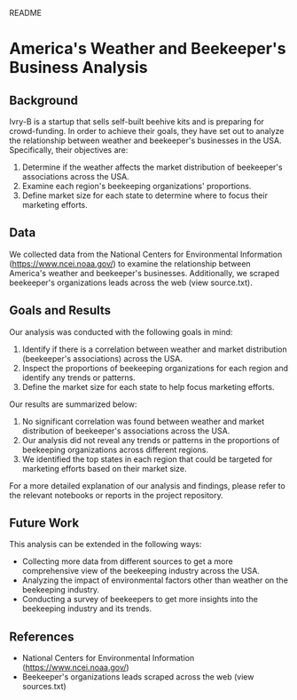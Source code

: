README
# America's Weather and Beekeeper's Business Analysis

## Background

Ivry-B is a startup that sells self-built beehive kits and is preparing for crowd-funding. In order to achieve their goals, they have set out to analyze the relationship between weather and beekeeper's businesses in the USA. Specifically, their objectives are:

1. Determine if the weather affects the market distribution of beekeeper's associations across the USA.
2. Examine each region's beekeeping organizations' proportions.
3. Define market size for each state to determine where to focus their marketing efforts.

## Data

We collected data from the National Centers for Environmental Information (https://www.ncei.noaa.gov/) to examine the relationship between America's weather and beekeeper's businesses. Additionally, we scraped beekeeper's organizations leads across the web (view source.txt).

## Goals and Results

Our analysis was conducted with the following goals in mind:

1. Identify if there is a correlation between weather and market distribution (beekeeper's associations) across the USA.
2. Inspect the proportions of beekeeping organizations for each region and identify any trends or patterns.
3. Define the market size for each state to help focus marketing efforts.

Our results are summarized below:

1. No significant correlation was found between weather and market distribution of beekeeper's associations across the USA.
2. Our analysis did not reveal any trends or patterns in the proportions of beekeeping organizations across different regions.
3. We identified the top states in each region that could be targeted for marketing efforts based on their market size.

For a more detailed explanation of our analysis and findings, please refer to the relevant notebooks or reports in the project repository.

## Future Work

This analysis can be extended in the following ways:

- Collecting more data from different sources to get a more comprehensive view of the beekeeping industry across the USA.
- Analyzing the impact of environmental factors other than weather on the beekeeping industry.
- Conducting a survey of beekeepers to get more insights into the beekeeping industry and its trends.

## References

- National Centers for Environmental Information (https://www.ncei.noaa.gov/)
- Beekeeper's organizations leads scraped across the web (view sources.txt)
